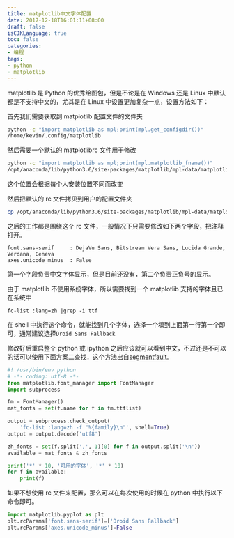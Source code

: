 ```yaml
---
title: matplotlib中文字体配置
date: 2017-12-18T16:01:11+08:00
draft: false
isCJKLanguage: true
toc: false
categories:
- 编程
tags:
- python
- matplotlib
---
```



matplotlib 是 Python 的优秀绘图包，但是不论是在 Windows 还是 Linux 中默认都是不支持中文的，尤其是在 Linux 中设置更加复杂一点，设置方法如下：

首先我们需要获取到 matplotlib 配置文件的文件夹

```bash
python -c "import matplotlib as mpl;print(mpl.get_configdir())"
/home/kevin/.config/matplotlib
```

然后需要一个默认的 matplotlibrc 文件用于修改

```bash
python -c "import matplotlib as mpl;print(mpl.matplotlib_fname())"
/opt/anaconda/lib/python3.6/site-packages/matplotlib/mpl-data/matplotlibrc
```

这个位置会根据每个人安装位置不同而改变

然后把默认的 rc 文件拷贝到用户的配置文件夹

```bash
cp /opt/anaconda/lib/python3.6/site-packages/matplotlib/mpl-data/matplotlibrc ~/.config/matplotlib
```

之后的工作都是围绕这个 rc 文件，一般情况下只需要修改如下两个字段，把注释打开。

```
font.sans-serif     : DejaVu Sans, Bitstream Vera Sans, Lucida Grande, Verdana, Geneva
axes.unicode_minus  : False
```

第一个字段负责中文字体显示，但是目前还没有，第二个负责正负号的显示。

由于 matplotlib 不使用系统字体，所以需要找到一个 matplotlib 支持的字体且已在系统中

```
fc-list :lang=zh |grep -i ttf
```

在 shell 中执行这个命令，就能找到几个字体，选择一个填到上面第一行第一个即可，通常建议选择`Droid Sans Fallback`

修改好后重启整个 python 或 ipython 之后应该就可以看到中文，不过还是不可以的话可以使用下面方案二查找，这个方法出自[segmentfault][1]。

```python
#! /usr/bin/env python
# -*- coding: utf-8 -*-
from matplotlib.font_manager import FontManager
import subprocess

fm = FontManager()
mat_fonts = set(f.name for f in fm.ttflist)

output = subprocess.check_output(
    'fc-list :lang=zh -f "%{family}\n"', shell=True)
output = output.decode('utf8')

zh_fonts = set(f.split(',', 1)[0] for f in output.split('\n'))
available = mat_fonts & zh_fonts

print('*' * 10, '可用的字体', '*' * 10)
for f in available:
    print(f)
```

如果不想使用 rc 文件来配置，那么可以在每次使用的时候在 python 中执行以下命令即可。

```python
import matplotlib.pyplot as plt
plt.rcParams['font.sans-serif']=['Droid Sans Fallback']
plt.rcParams['axes.unicode_minus']=False
```

[1]: https://segmentfault.com/a/1190000000621721
